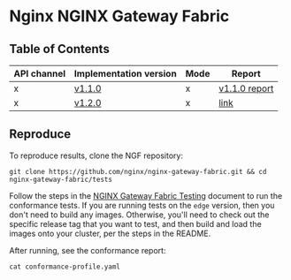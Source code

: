 # Nginx NGINX Gateway Fabric

## Table of Contents

|API channel|Implementation version|Mode|Report|
|-----------|----------------------|----|------|
|x|[v1.1.0](https://github.com/nginx/nginx-gateway-fabric/releases/tag/v1.1.0)|x|[v1.1.0 report](./v1.1.0-report.yaml)|
|x|[v1.2.0](https://github.com/nginx/nginx-gateway-fabric/releases/tag/v1.2.0)|x|[link](./v1.2.0-report.yaml)|

## Reproduce

To reproduce results, clone the NGF repository:

```shell
git clone https://github.com/nginx/nginx-gateway-fabric.git && cd nginx-gateway-fabric/tests
```

Follow the steps in the [NGINX Gateway Fabric Testing](https://github.com/nginx/nginx-gateway-fabric/blob/main/tests/README.md) document to run the conformance tests. If you are running tests on the `edge` version, then you don't need to build any images. Otherwise, you'll need to check out the specific release tag that you want to test, and then build and load the images onto your cluster, per the steps in the README.

After running, see the conformance report:

```shell
cat conformance-profile.yaml
```
